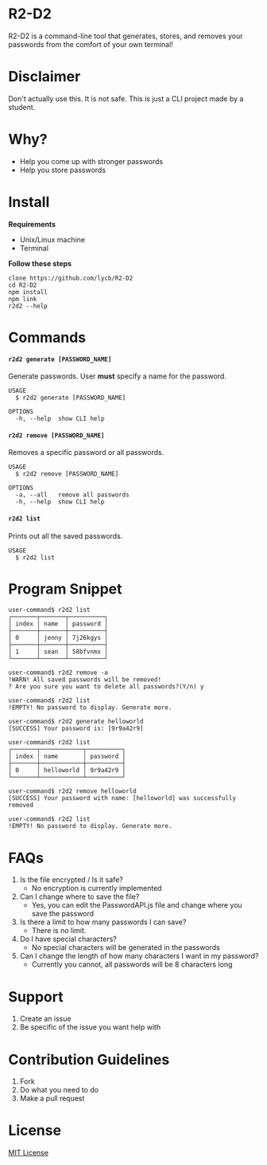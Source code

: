 R2-D2
=====
R2-D2 is a command-line tool that generates, stores, and removes your passwords from the comfort of your own terminal!

# Disclaimer
Don't actually use this. It is not safe. This is just a CLI project made by a student.

# Why?
* Help you come up with stronger passwords
* Help you store passwords 

# Install
**Requirements**
* Unix/Linux machine
* Terminal

**Follow these steps**
```
clone https://github.com/lycb/R2-D2
cd R2-D2
npm install
npm link
r2d2 --help
```

# Commands
<!-- commands -->
#### `r2d2 generate [PASSWORD_NAME]`

Generate passwords. User **must** specify a name for the password. 

```
USAGE
  $ r2d2 generate [PASSWORD_NAME]

OPTIONS
  -h, --help  show CLI help
```

#### `r2d2 remove [PASSWORD_NAME]`

Removes a specific password or all passwords.

```
USAGE
  $ r2d2 remove [PASSWORD_NAME]

OPTIONS
  -a, --all   remove all passwords
  -h, --help  show CLI help
```

#### `r2d2 list`

Prints out all the saved passwords. 

```
USAGE
  $ r2d2 list
```
<!-- commandsstop -->

# Program Snippet
```
user-command$ r2d2 list
┌───────┬───────┬──────────┐
│ index │ name  │ password │
├───────┼───────┼──────────┤
│ 0     │ jenny │ 7j26kgys │
├───────┼───────┼──────────┤
│ 1     │ sean  │ 58bfvnmx │
└───────┴───────┴──────────┘

user-command$ r2d2 remove -a
!WARN! All saved passwords will be removed!
? Are you sure you want to delete all passwords?(Y/n) y

user-command$ r2d2 list
!EMPTY! No password to display. Generate more.

user-command$ r2d2 generate helloworld
[SUCCESS] Your password is: [9r9a42r9]

user-command$ r2d2 list
┌───────┬────────────┬──────────┐
│ index │ name       │ password │
├───────┼────────────┼──────────┤
│ 0     │ helloworld │ 9r9a42r9 │
└───────┴────────────┴──────────┘

user-command$ r2d2 remove helloworld
[SUCCESS] Your password with name: [helloworld] was successfully removed

user-command$ r2d2 list
!EMPTY! No password to display. Generate more.
```

# FAQs
1. Is the file encrypted / Is it safe?
    * No encryption is currently implemented
2. Can I change where to save the file? 
    * Yes, you can edit the PasswordAPI.js file and change where you save the password 
3. Is there a limit to how many passwords I can save?
    * There is no limit.
4. Do I have special characters? 
    * No special characters will be generated in the passwords
5. Can I change the length of how many characters I want in my password? 
    * Currently you cannot, all passwords will be 8 characters long

# Support
1. Create an issue
2. Be specific of the issue you want help with

# Contribution Guidelines
1. Fork
2. Do what you need to do
3. Make a pull request 

# License
<!-- link below -->
[MIT License](https://github.com/lycb/R2-D2/blob/master/LICENSE) 

